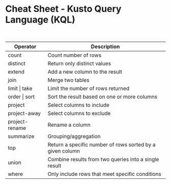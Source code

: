# Cheat Sheet - Kusto Query Language (KQL)

<br>

| Operator       | Description                                               |
| -------------- | --------------------------------------------------------- |
| count          | Count number of rows                                      |
| distinct       | Return only distinct values                               |
| extend         | Add a new column to the result                            |
| join           | Merge two tables                                          |
| limit \| take  | Limit the number of rows returned                         |
| order \| sort  | Sort the result based on one or more columns              |
| project        | Select columns to include                                 |
| project-away   | Select columns to exclude                                 |
| project-rename | Rename a column                                           |
| summarize      | Grouping/aggregation                                      |
| top            | Return a specific number of rows sorted by a given column |
| union          | Combine results from two queries into a single result     |
| where          | Only include rows that meet specific conditions           |